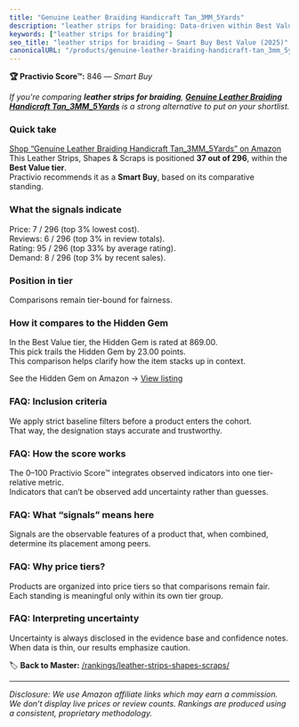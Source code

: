 ```yaml
---
title: "Genuine Leather Braiding Handicraft Tan_3MM_5Yards"
description: "leather strips for braiding: Data-driven within Best Value ranking using the Practivio Score™. Positioned by quality, value, demand, findability, momentum."
keywords: ["leather strips for braiding"]
seo_title: "leather strips for braiding — Smart Buy Best Value (2025)"
canonicalURL: "/products/genuine-leather-braiding-handicraft-tan_3mm_5yards-B08P6VWLBQ/"
---
```


**🏆 Practivio Score™:** 846 — _Smart Buy_


*If you're comparing **leather strips for braiding**, **[Genuine Leather Braiding Handicraft Tan_3MM_5Yards](https://www.amazon.com/dp/B08P6VWLBQ?tag=practivio-20)** is a strong alternative to put on your shortlist.*
### Quick take
[Shop “Genuine Leather Braiding Handicraft Tan_3MM_5Yards” on Amazon](https://www.amazon.com/dp/B08P6VWLBQ?tag=practivio-20)
This Leather Strips, Shapes & Scraps is positioned **37 out of 296**, within the **Best Value tier**.  
Practivio recommends it as a **Smart Buy**, based on its comparative standing.

### What the signals indicate
Price: 7 / 296 (top 3% lowest cost).  
Reviews: 6 / 296 (top 3% in review totals).  
Rating: 95 / 296 (top 33% by average rating).  
Demand: 8 / 296 (top 3% by recent sales).

### Position in tier
Comparisons remain tier-bound for fairness.

### How it compares to the Hidden Gem
In the Best Value tier, the Hidden Gem is rated at 869.00.  
This pick trails the Hidden Gem by 23.00 points.  
This comparison helps clarify how the item stacks up in context.  

See the Hidden Gem on Amazon → [View listing](https://www.amazon.com/dp/B0CF27WXNR?tag=practivio-20)

### FAQ: Inclusion criteria
We apply strict baseline filters before a product enters the cohort.  
That way, the designation stays accurate and trustworthy.

### FAQ: How the score works
The 0–100 Practivio Score™ integrates observed indicators into one tier-relative metric.  
Indicators that can’t be observed add uncertainty rather than guesses.

### FAQ: What “signals” means here
Signals are the observable features of a product that, when combined, determine its placement among peers.

### FAQ: Why price tiers?
Products are organized into price tiers so that comparisons remain fair.  
Each standing is meaningful only within its own tier group.

### FAQ: Interpreting uncertainty
Uncertainty is always disclosed in the evidence base and confidence notes.  
When data is thin, our results emphasize caution.


🏷️ **Back to Master:** [/rankings/leather-strips-shapes-scraps/](/rankings/leather-strips-shapes-scraps/)

---
_Disclosure: We use Amazon affiliate links which may earn a commission. We don’t display live prices or review counts. Rankings are produced using a consistent, proprietary methodology._
